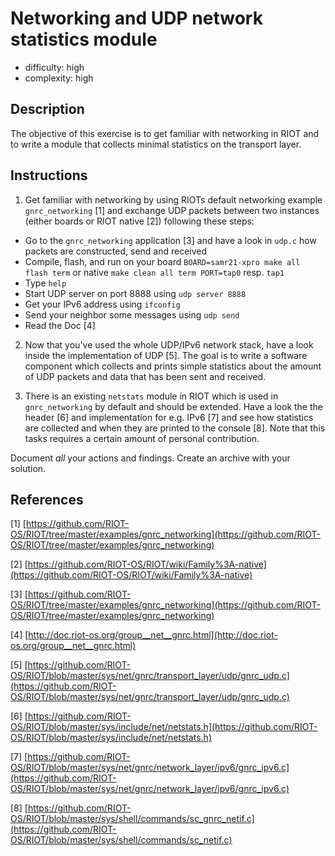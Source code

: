 # Networking and UDP network statistics module

- difficulty: high
- complexity: high

## Description

The objective of this exercise is to get familiar with networking in RIOT and
to write a module that collects minimal statistics on the transport layer.

## Instructions

1. Get familiar with networking by using RIOTs default networking
   example `gnrc_networking` \[1\] and exchange UDP packets between two instances
   (either boards or RIOT native \[2\]) following these steps:
* Go to the `gnrc_networking` application \[3\] and have a look in `udp.c` how
  packets are constructed, send and received
* Compile, flash, and run on your board `BOARD=samr21-xpro make all flash term`
   or native `make clean all term PORT=tap0` resp. `tap1`
* Type `help`
* Start UDP server on port 8888 using `udp server 8888`
* Get your IPv6 address using `ifconfig`
* Send your neighbor some messages using `udp send`
* Read the Doc \[4\]

2. Now that you've used the whole UDP/IPv6 network stack, have a look inside the
   implementation of UDP \[5\]. The goal is to write a software component which collects and prints
   simple statistics about the amount of UDP packets and data that has been sent and received.

3. There is an existing `netstats` module in RIOT which is used in `gnrc_networking` by default
   and should be extended. Have a look the the header \[6\] and implementation for e.g. IPv6 \[7\]
   and see how statistics are collected and when they are printed to the console \[8\]. Note that
   this tasks requires a certain amount of personal contribution.

Document _all_ your actions and findings. Create an archive with your solution.

## References

\[1\] [https://github.com/RIOT-OS/RIOT/tree/master/examples/gnrc_networking](https://github.com/RIOT-OS/RIOT/tree/master/examples/gnrc_networking)

\[2\] [https://github.com/RIOT-OS/RIOT/wiki/Family%3A-native](https://github.com/RIOT-OS/RIOT/wiki/Family%3A-native)

\[3\] [https://github.com/RIOT-OS/RIOT/tree/master/examples/gnrc_networking](https://github.com/RIOT-OS/RIOT/tree/master/examples/gnrc_networking)

\[4\] [http://doc.riot-os.org/group__net__gnrc.html](http://doc.riot-os.org/group__net__gnrc.html)

\[5\] [https://github.com/RIOT-OS/RIOT/blob/master/sys/net/gnrc/transport_layer/udp/gnrc_udp.c](https://github.com/RIOT-OS/RIOT/blob/master/sys/net/gnrc/transport_layer/udp/gnrc_udp.c)

\[6\] [https://github.com/RIOT-OS/RIOT/blob/master/sys/include/net/netstats.h](https://github.com/RIOT-OS/RIOT/blob/master/sys/include/net/netstats.h)

\[7\] [https://github.com/RIOT-OS/RIOT/blob/master/sys/net/gnrc/network_layer/ipv6/gnrc_ipv6.c](https://github.com/RIOT-OS/RIOT/blob/master/sys/net/gnrc/network_layer/ipv6/gnrc_ipv6.c)

\[8\] [https://github.com/RIOT-OS/RIOT/blob/master/sys/shell/commands/sc_gnrc_netif.c](https://github.com/RIOT-OS/RIOT/blob/master/sys/shell/commands/sc_netif.c)
